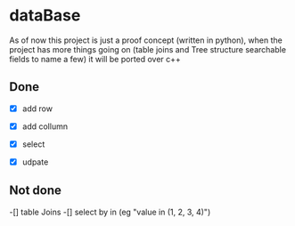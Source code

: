# dataBase


As of now this project is just a proof concept (written in python), when the project has more things going on (table joins and Tree structure searchable fields to name a few) it will be ported over c++



## Done
-[x] add row
-[x] add collumn
-[x] select
-[x] udpate


## Not done
-[] table Joins
-[] select by in (eg "value in (1, 2, 3, 4)")

